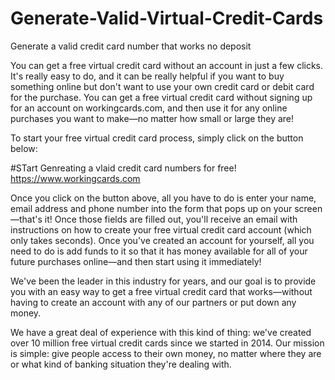 # Generate-Valid-Virtual-Credit-Cards
Generate a valid credit card number that works no deposit

You can get a free virtual credit card without an account in just a few clicks. It's really easy to do, and it can be really helpful if you want to buy something online but don't want to use your own credit card or debit card for the purchase. You can get a free virtual credit card without signing up for an account on workingcards.com, and then use it for any online purchases you want to make—no matter how small or large they are!

To start your free virtual credit card process, simply click on the button below:

#STart Genreating a vlaid credit card numbers for free! https://www.workingcards.com

Once you click on the button above, all you have to do is enter your name, email address and phone number into the form that pops up on your screen—that's it! Once those fields are filled out, you'll receive an email with instructions on how to create your free virtual credit card account (which only takes seconds). Once you've created an account for yourself, all you need to do is add funds to it so that it has money available for all of your future purchases online—and then start using it immediately!

We've been the leader in this industry for years, and our goal is to provide you with an easy way to get a free virtual credit card that works—without having to create an account with any of our partners or put down any money.

We have a great deal of experience with this kind of thing: we've created over 10 million free virtual credit cards since we started in 2014. Our mission is simple: give people access to their own money, no matter where they are or what kind of banking situation they're dealing with.
